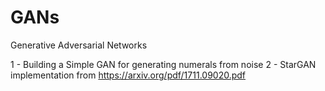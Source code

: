# GANs
Generative Adversarial Networks 

1 - Building a Simple GAN for generating numerals from noise
2 - StarGAN implementation from https://arxiv.org/pdf/1711.09020.pdf
